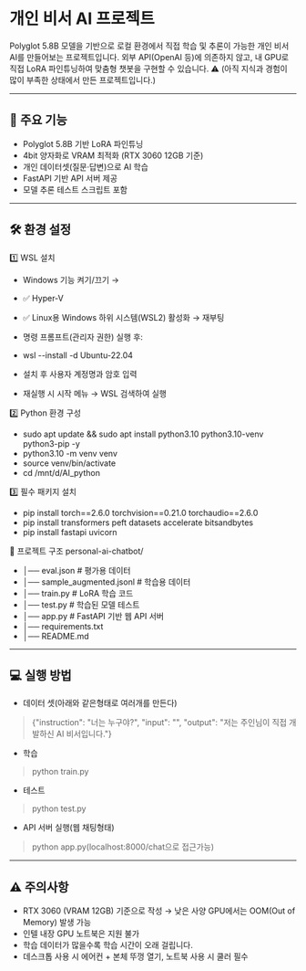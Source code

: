 # 개인 비서 AI 프로젝트

Polyglot 5.8B 모델을 기반으로 로컬 환경에서 직접 학습 및 추론이 가능한 개인 비서 AI를 만들어보는 프로젝트입니다.
외부 API(OpenAI 등)에 의존하지 않고, 내 GPU로 직접 LoRA 파인튜닝하여 맞춤형 챗봇을 구현할 수 있습니다.
⚠️ (아직 지식과 경험이 많이 부족한 상태에서 만든 프로젝트입니다.)


---
## 🚀 주요 기능
- Polyglot 5.8B 기반 LoRA 파인튜닝
- 4bit 양자화로 VRAM 최적화 (RTX 3060 12GB 기준)
- 개인 데이터셋(질문·답변)으로 AI 학습
- FastAPI 기반 API 서버 제공
- 모델 추론 테스트 스크립트 포함

---
## 🛠 환경 설정

1️⃣ WSL 설치
- Windows 기능 켜기/끄기 →
- ✅ Hyper-V
- ✅ Linux용 Windows 하위 시스템(WSL2) 활성화 → 재부팅

- 명령 프롬프트(관리자 권한) 실행 후:
- wsl --install -d Ubuntu-22.04
- 설치 후 사용자 계정명과 암호 입력
- 재실행 시 시작 메뉴 → WSL 검색하여 실행

2️⃣ Python 환경 구성
- sudo apt update && sudo apt install python3.10 python3.10-venv python3-pip -y
- python3.10 -m venv venv
- source venv/bin/activate
- cd /mnt/d/AI_python

3️⃣ 필수 패키지 설치
- pip install torch==2.6.0 torchvision==0.21.0 torchaudio==2.6.0
- pip install transformers peft datasets accelerate bitsandbytes
- pip install fastapi uvicorn

📂 프로젝트 구조
personal-ai-chatbot/
- │── eval.json                 # 평가용 데이터
- │── sample_augmented.jsonl     # 학습용 데이터
- │── train.py                   # LoRA 학습 코드
- │── test.py                    # 학습된 모델 테스트
- │── app.py                     # FastAPI 기반 웹 API 서버
- │── requirements.txt
- │── README.md

---
## 💻 실행 방법

- 데이터 셋(아래와 같은형태로 여러개를 만든다)
> {"instruction": "너는 누구야?", "input": "", "output": "저는 주인님이 직접 개발하신 AI 비서입니다."}

- 학습
> python train.py

- 테스트
> python test.py

- API 서버 실행(웹 채팅형태)
> python app.py(localhost:8000/chat으로 접근가능)

---
## ⚠️ 주의사항
- RTX 3060 (VRAM 12GB) 기준으로 작성 → 낮은 사양 GPU에서는 OOM(Out of Memory) 발생 가능
- 인텔 내장 GPU 노트북은 지원 불가
- 학습 데이터가 많을수록 학습 시간이 오래 걸립니다.
- 데스크톱 사용 시 에어컨 + 본체 뚜껑 열기, 노트북 사용 시 쿨러 필수